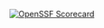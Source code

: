 [![OpenSSF Scorecard](https://api.scorecard.dev/projects/github.com/akihikokuroda/memcached-operator/badge)](https://scorecard.dev/viewer/?uri=github.com/akihikokuroda/memcached-operator)
